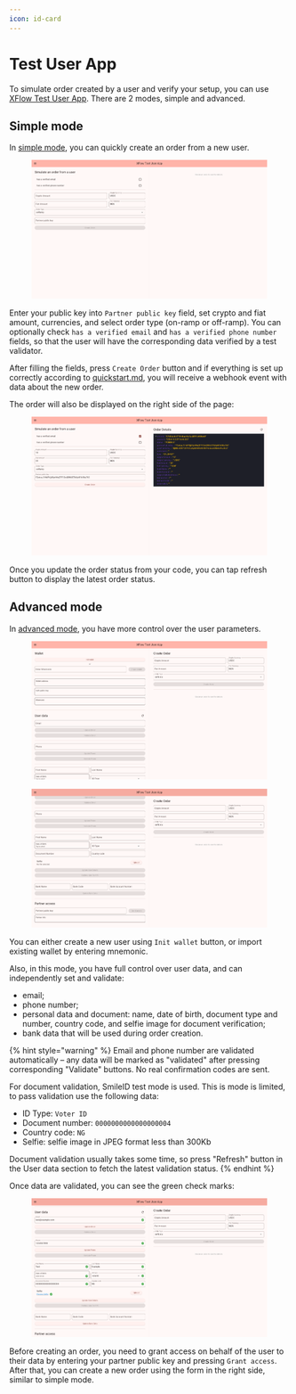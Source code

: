 ```yaml
---
icon: id-card
---
```


# Test User App

To simulate order created by a user and verify your setup, you can use [XFlow Test User App](https://espresso-cash.github.io/xflow-user-test-app/). There are 2 modes, simple and advanced.

## Simple mode

In [simple mode](https://espresso-cash.github.io/xflow-user-test-app/#/simple), you can quickly create an order from a new user.

<figure><img src="../.gitbook/assets/image.png" alt=""><figcaption></figcaption></figure>

Enter your public key into `Partner public key` field, set crypto and fiat amount, currencies, and select order type (on-ramp or off-ramp). You can optionally check `has a verified email` and `has a verified phone number` fields, so that the user will have the corresponding data verified by a test validator.

After filling the fields, press `Create Order` button and if everything is set up correctly according to [quickstart.md](../getting-started/quickstart.md "mention"), you will receive a webhook event with data about the new order.

The order will also be displayed on the right side of the page:

<figure><img src="../.gitbook/assets/image (1).png" alt=""><figcaption></figcaption></figure>

Once you update the order status from your code, you can tap refresh button to display the latest order status.

## Advanced mode

In [advanced mode](https://espresso-cash.github.io/xflow-user-test-app/#/advanced), you have more control over the user parameters.

<figure><img src="../.gitbook/assets/image (2).png" alt=""><figcaption></figcaption></figure>

<figure><img src="../.gitbook/assets/image (3).png" alt=""><figcaption></figcaption></figure>

You can either create a new user using `Init wallet` button, or import existing wallet by entering mnemonic.

Also, in this mode, you have full control over user data, and can independently set and validate:

* email;
* phone number;
* personal data and document: name, date of birth, document type and number, country code, and selfie image for document verification;
* bank data that will be used during order creation.

{% hint style="warning" %}
Email and phone number are validated automatically – any data will be marked as "validated" after pressing corresponding "Validate" buttons. No real confirmation codes are sent.

For document validation, SmileID test mode is used. This is mode is limited, to pass validation use the following data:

* ID Type: `Voter ID`
* Document number: `0000000000000000004`
* Country code: `NG`
* Selfie: selfie image in JPEG format less than 300Kb

Document validation usually takes some time, so press "Refresh" button in the User data section to fetch the latest validation status.
{% endhint %}

Once data are validated, you can see the green check marks:

<figure><img src="../.gitbook/assets/image (4).png" alt=""><figcaption></figcaption></figure>

Before creating an order, you need to grant access on behalf of the user to their data by entering your partner public key and pressing `Grant access`. After that, you can create a new order using the form in the right side, similar to simple mode.
